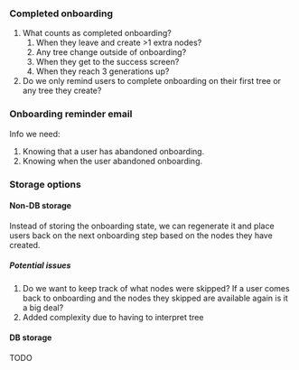 ### Completed onboarding
1. What counts as completed onboarding?
    1. When they leave and create >1 extra nodes?
    2. Any tree change outside of onboarding?
    3. When they get to the success screen?
    4. When they reach 3 generations up?
2. Do we only remind users to complete onboarding on their first tree or any tree they create?
### Onboarding reminder email
Info we need:
1. Knowing that a user has abandoned onboarding.
2. Knowing when the user abandoned onboarding.
### Storage options
#### Non-DB storage
Instead of storing the onboarding state, we can regenerate it and place users back on the next onboarding step based on the nodes they have created.
##### Potential issues
1. Do we want to keep track of what nodes were skipped? If a user comes back to onboarding and the nodes they skipped are available again is it a big deal?
2. Added complexity due to having to interpret tree
#### DB storage
TODO